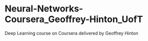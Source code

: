 # Neural-Networks-Coursera_Geoffrey-Hinton_UofT
 Deep Learning course on Coursera delivered by Geoffrey Hinton
